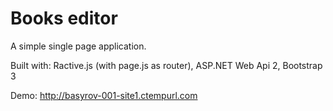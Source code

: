 # Books editor

A simple single page application.

Built with: Ractive.js (with page.js as router), ASP.NET Web Api 2, Bootstrap 3

Demo: http://basyrov-001-site1.ctempurl.com